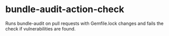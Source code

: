 # bundle-audit-action-check
Runs bundle-audit on pull requests with Gemfile.lock changes and fails the check if vulnerabilities are found.
